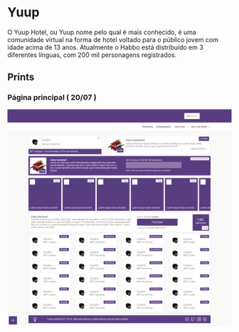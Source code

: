 # Yuup

O Yuup Hotel, ou Yuup nome pelo qual é mais conhecido, é uma comunidade virtual na forma de hotel voltado para o público jovem com idade acima de 13 anos. Atualmente o Habbo está distribuído em 3 diferentes línguas, com 200 mil personagens registrados.

## Prints
### Página principal ( 20/07 )
![Alt text](https://github.com/Allan96/CMS/blob/master/pages/principal.png?raw=true "Principal")